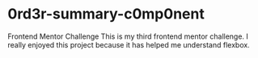 # 0rd3r-summary-c0mp0nent
Frontend Mentor Challenge 
This is my third frontend mentor challenge. I really enjoyed this project 
because it has helped me understand flexbox. 
